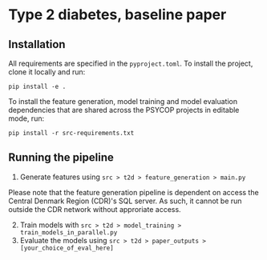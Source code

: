 # Type 2 diabetes, baseline paper
## Installation
All requirements are specified in the `pyproject.toml`. To install the project, clone it locally and run:

`pip install -e .`

To install the feature generation, model training and model evaluation dependencies that are shared across the PSYCOP projects in editable mode, run:

`pip install -r src-requirements.txt`

## Running the pipeline
1. Generate features using `src > t2d > feature_generation > main.py`

Please note that the feature generation pipeline is dependent on access the Central Denmark Region (CDR)'s SQL server. As such, it cannot be run outside the CDR network without approriate access.

2. Train models with `src > t2d > model_training > train_models_in_parallel.py`
3. Evaluate the models using `src > t2d > paper_outputs > [your_choice_of_eval_here]`